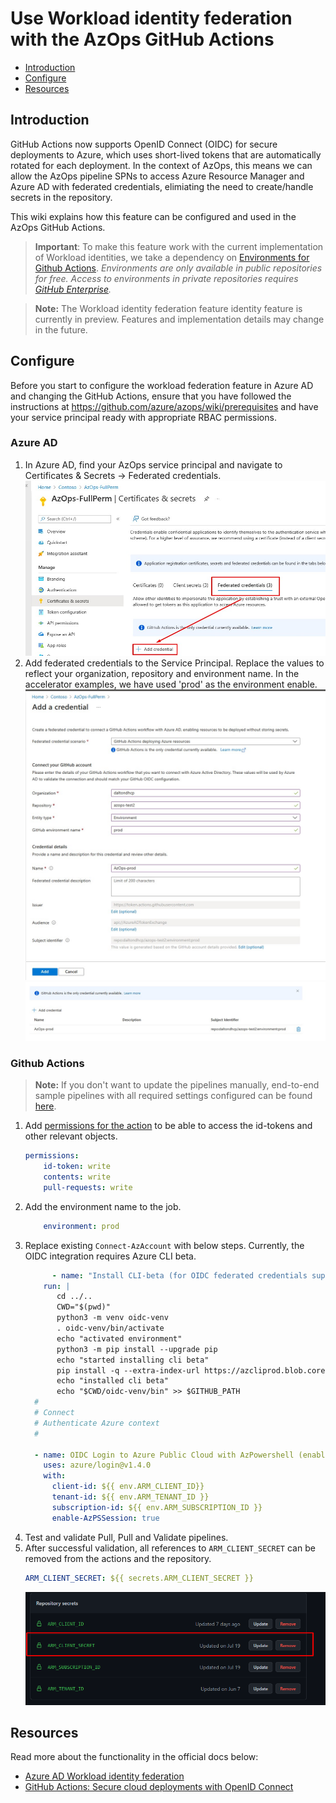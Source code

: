 # Use Workload identity federation with the AzOps GitHub Actions

- [Introduction](#Introduction)
- [Configure](#Configure)
- [Resources](#Resources)

## Introduction

GitHub Actions now supports OpenID Connect (OIDC) for secure deployments to Azure, which uses short-lived tokens that are automatically rotated for each deployment. 
In the context of AzOps, this means we can allow the AzOps pipeline SPNs to access Azure Resource Manager and Azure AD with federated credentials, elimiating the need to create/handle secrets in the repository. 

This wiki explains how this feature can be configured and used in the AzOps GitHub Actions. 

> **Important**: To make this feature work with the current implementation of Workload identities, we take a dependency on [Environments for Github Actions](https://docs.github.com/en/actions/deployment/targeting-different-environments/using-environments-for-deployment). *Environments are only available in public repositories for free. Access to environments in private repositories requires [GitHub Enterprise](https://docs.github.com/en/get-started/learning-about-github/githubs-products#github-enterprise).*

> **Note:** The Workload identity federation feature identity feature is currently in preview. Features and implementation details may change in the future.

## Configure
Before you start to configure the workload federation feature in Azure AD and changing the GitHub Actions, ensure that you have followed the instructions at https://github.com/azure/azops/wiki/prerequisites and have your service principal ready with appropriate RBAC permissions.

### Azure AD
1. In Azure AD, find your AzOps service principal and navigate to Certificates & Secrets -> Federated credentials. 
    ![Add creds](./Media/oidc/spn_addcreds.jpg)
2. Add federated credentials to the Service Principal. Replace the values to reflect your organization, repository and environment name. In the accelerator examples, we have used 'prod' as the environment enable. 
    ![Overview](./Media/oidc/spn_addcreds2.jpg)
    ![Overview](./Media/oidc/spn_added.jpg)
### Github Actions 
> **Note:** If you don't want to update the pipelines manually, end-to-end sample pipelines with all required settings configured can be found [here](.https://github.com/azure/azops-accelerator/github/samples/oidc-azuread). 
1. Add [permissions for the action](https://github.blog/changelog/2021-04-20-github-actions-control-permissions-for-github_token/) to be able to access the id-tokens and other relevant objects.
    ```yaml
    permissions:
        id-token: write
        contents: write
        pull-requests: write
    ```
2. Add the environment name to the job. 
    ```yaml
        environment: prod
    ```
3. Replace existing `Connect-AzAccount` with below steps. Currently, the OIDC integration requires Azure CLI beta. 
    ```yaml
          - name: "Install CLI-beta (for OIDC federated credentials support)"
        run: |
           cd ../..
           CWD="$(pwd)"
           python3 -m venv oidc-venv
           . oidc-venv/bin/activate
           echo "activated environment" 
           python3 -m pip install --upgrade pip
           echo "started installing cli beta" 
           pip install -q --extra-index-url https://azcliprod.blob.core.windows.net/beta/simple/ azure-cli
           echo "installed cli beta"    
           echo "$CWD/oidc-venv/bin" >> $GITHUB_PATH   
      #
      # Connect
      # Authenticate Azure context
      #

      - name: OIDC Login to Azure Public Cloud with AzPowershell (enableAzPSSession true)
        uses: azure/login@v1.4.0
        with:
          client-id: ${{ env.ARM_CLIENT_ID}}
          tenant-id: ${{ env.ARM_TENANT_ID }}
          subscription-id: ${{ env.ARM_SUBSCRIPTION_ID }} 
          enable-AzPSSession: true
    ```
4. Test and validate Pull, Pull and Validate pipelines. 
5. After successful validation, all references to `ARM_CLIENT_SECRET` can be removed from the actions and the repository. 
    ```yaml
    ARM_CLIENT_SECRET: ${{ secrets.ARM_CLIENT_SECRET }}
    ```
    ![Overview](./Media/oidc/arm_client_secret.png)
## Resources
Read more about the functionality in the official docs below: 

* [Azure AD Workload identity federation](https://docs.microsoft.com/en-us/azure/active-directory/develop/workload-identity-federation)
* [GitHub Actions: Secure cloud deployments with OpenID Connect](https://github.blog/changelog/2021-10-27-github-actions-secure-cloud-deployments-with-openid-connect/)